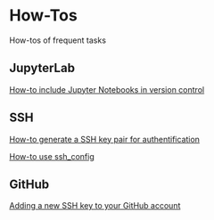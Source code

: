 # How-Tos
How-tos of frequent tasks

## JupyterLab
[How-to include Jupyter Notebooks in version control](https://github.com/EGE-Group-Concordia-University/howtos/blob/main/jupyter-notebooks-version-control.md)

## SSH
[How-to generate a SSH key pair for authentification](https://github.com/EGE-Group-Concordia-University/howtos/blob/main/SSH%20Key%20Based%20Authentification.md)

[How-to use ssh_config](https://github.com/EGE-Group-Concordia-University/howtos/blob/main/howtos/ssh/ssh_config.md)

## GitHub
[Adding a new SSH key to your GitHub account](https://github.com/EGE-Group-Concordia-University/howtos/tree/main/howtos/GitHub)
